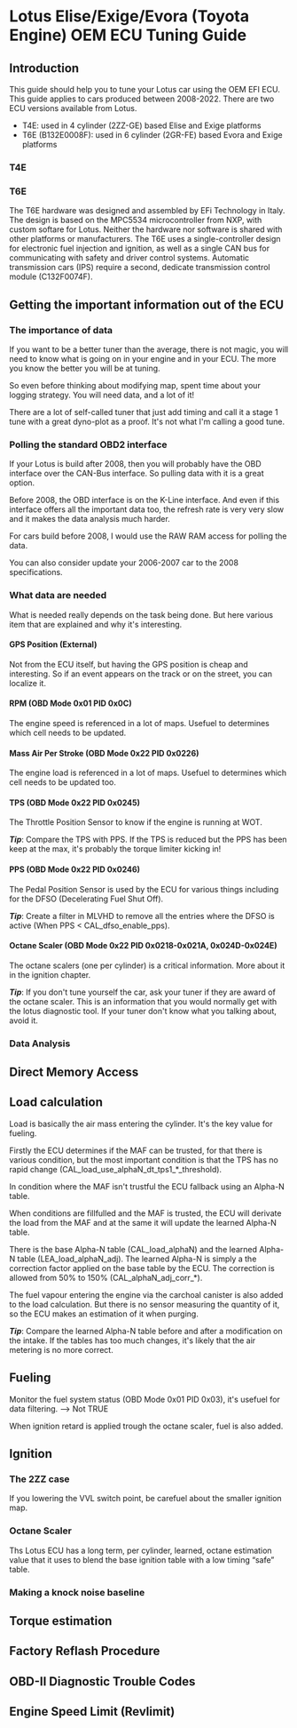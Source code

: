 # Lotus Elise/Exige/Evora (Toyota Engine) OEM ECU Tuning Guide

## Introduction

This guide should help you to tune your Lotus car using the OEM EFI ECU. This guide applies to cars produced between 2008-2022. There are two ECU versions available from Lotus.

* T4E: used in 4 cylinder (2ZZ-GE) based Elise and Exige platforms
* T6E (B132E0008F): used in 6 cylinder (2GR-FE) based Evora and Exige platforms

### T4E

<TODO>

### T6E

The T6E hardware was designed and assembled by EFi Technology in Italy. The design is based on the MPC5534 microcontroller from NXP, with custom softare for Lotus. Neither the hardware nor software is shared with other platforms or manufacturers. The T6E uses a single-controller design for electronic fuel injection and ignition, as well as a single CAN bus for communicating with safety and driver control systems. Automatic transmission cars (IPS) require a second, dedicate transmission control module (C132F0074F).

## Getting the important information out of the ECU

### The importance of data

If you want to be a better tuner than the average, there is not magic, you will
need to know what is going on in your engine and in your ECU. The more you know
the better you will be at tuning.

So even before thinking about modifying map, spent time about your logging
strategy. You will need data, and a lot of it!

There are a lot of self-called tuner that just add timing and call it a stage 1
tune with a great dyno-plot as a proof. It's not what I'm calling a good tune.

### Polling the standard OBD2 interface

If your Lotus is build after 2008, then you will probably have the OBD interface
over the CAN-Bus interface. So pulling data with it is a great option. 

Before 2008, the OBD interface is on the K-Line interface. And even if this interface
offers all the important data too, the refresh rate is very very slow and it makes
the data analysis much harder.

For cars build before 2008, I would use the RAW RAM access for polling the data.

You can also consider update your 2006-2007 car to the 2008 specifications.

### What data are needed

What is needed really depends on the task being done. But here various item that
are explained and why it's interesting.

#### GPS Position (External)

Not from the ECU itself, but having the GPS position is cheap and interesting.
So if an event appears on the track or on the street, you can localize it.

#### RPM (OBD Mode 0x01 PID 0x0C)

The engine speed is referenced in a lot of maps. Usefuel to determines which
cell needs to be updated.

#### Mass Air Per Stroke (OBD Mode 0x22 PID 0x0226)

The engine load is referenced in a lot of maps. Usefuel to determines which
cell needs to be updated too.

#### TPS (OBD Mode 0x22 PID 0x0245)

The Throttle Position Sensor to know if the engine is running at WOT.

***Tip***: Compare the TPS with PPS. If the TPS is reduced but the PPS has been
keep at the max, it's probably the torque limiter kicking in!

#### PPS (OBD Mode 0x22 PID 0x0246)

The Pedal Position Sensor is used by the ECU for various things including for
the DFSO (Decelerating Fuel Shut Off).

***Tip***: Create a filter in MLVHD to remove all the entries where the DFSO is
active (When PPS < CAL_dfso_enable_pps).

#### Octane Scaler (OBD Mode 0x22 PID 0x0218-0x021A, 0x024D-0x024E)

The octane scalers (one per cylinder) is a critical information. More about it
in the ignition chapter.

***Tip***: If you don't tune yourself the car, ask your tuner if they are award
of the octane scaler. This is an information that you would normally get with the
lotus diagnostic tool. If your tuner don't know what you talking about, avoid it.

### Data Analysis

## Direct Memory Access

## Load calculation

Load is basically the air mass entering the cylinder. It's the key value for
fueling.

Firstly the ECU determines if the MAF can be trusted, for that there is various
condition, but the most important condition is that the TPS has no rapid change
(CAL_load_use_alphaN_dt_tps1_\*_threshold).

In condition where the MAF isn't trustful the ECU fallback using an Alpha-N table.

When conditions are fillfulled and the MAF is trusted, the ECU will derivate the
load from the MAF and at the same it will update the learned Alpha-N table.

There is the base Alpha-N table (CAL_load_alphaN) and the learned Alpha-N table
(LEA_load_alphaN_adj). The learned Alpha-N is simply a the correction factor
applied on the base table by the ECU. The correction is allowed from 50% to 150%
(CAL_alphaN_adj_corr_\*).

The fuel vapour entering the engine via the carchoal canister is also added to
the load calculation. But there is no sensor measuring the quantity of it, so
the ECU makes an estimation of it when purging.

***Tip***: Compare the learned Alpha-N table before and after a modification on
the intake. If the tables has too much changes, it's likely that the air metering
is no more correct.

## Fueling

Monitor the fuel system status (OBD Mode 0x01 PID 0x03), it's usefuel for data
filtering. --> Not TRUE

When ignition retard is applied trough the octane scaler, fuel is also added.

## Ignition

### The 2ZZ case

If you lowering the VVL switch point, be carefuel about the smaller ignition map.

### Octane Scaler

Ths Lotus ECU has a long term, per cylinder, learned, octane estimation value
that it uses to blend the base ignition table with a low timing “safe” table.

### Making a knock noise baseline

## Torque estimation

## Factory Reflash Procedure
## OBD-II Diagnostic Trouble Codes

## Engine Speed Limit (Revlimit)






